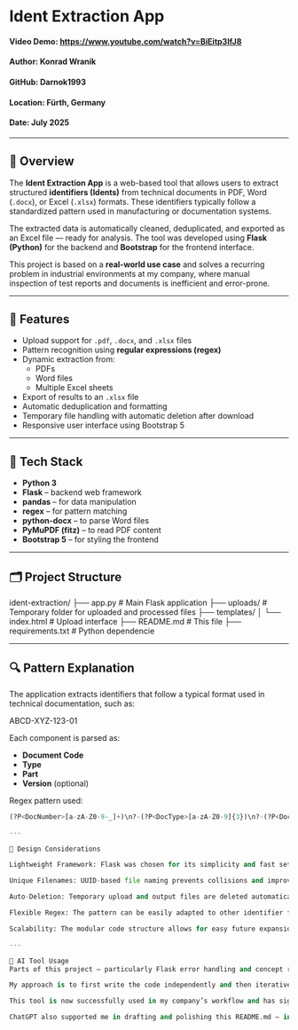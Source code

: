 # Ident Extraction App

#### Video Demo: https://www.youtube.com/watch?v=BiEitp3IfJ8
#### Author: Konrad Wranik  
#### GitHub: Darnok1993  
#### Location: Fürth, Germany  
#### Date: July 2025

---

## 📌 Overview

The **Ident Extraction App** is a web-based tool that allows users to extract structured **identifiers (Idents)** from technical documents in PDF, Word (`.docx`), or Excel (`.xlsx`) formats. These identifiers typically follow a standardized pattern used in manufacturing or documentation systems.

The extracted data is automatically cleaned, deduplicated, and exported as an Excel file — ready for analysis. The tool was developed using **Flask (Python)** for the backend and **Bootstrap** for the frontend interface.

This project is based on a **real-world use case** and solves a recurring problem in industrial environments at my company, where manual inspection of test reports and documents is inefficient and error-prone.

---

## 🚀 Features

- Upload support for `.pdf`, `.docx`, and `.xlsx` files
- Pattern recognition using **regular expressions (regex)**
- Dynamic extraction from:
  - PDFs
  - Word files
  - Multiple Excel sheets
- Export of results to an `.xlsx` file
- Automatic deduplication and formatting
- Temporary file handling with automatic deletion after download
- Responsive user interface using Bootstrap 5

---

## 🧱 Tech Stack

- **Python 3**
- **Flask** – backend web framework
- **pandas** – for data manipulation
- **regex** – for pattern matching
- **python-docx** – to parse Word files
- **PyMuPDF (fitz)** – to read PDF content
- **Bootstrap 5** – for styling the frontend

---

## 🗂 Project Structure

ident-extraction/
├── app.py # Main Flask application
├── uploads/ # Temporary folder for uploaded and processed files
├── templates/
│ └── index.html # Upload interface
├── README.md # This file
├── requirements.txt # Python dependencie

---

## 🔍 Pattern Explanation

The application extracts identifiers that follow a typical format used in technical documentation, such as:

ABCD-XYZ-123-01

Each component is parsed as:

- **Document Code**
- **Type**
- **Part**
- **Version** (optional)

Regex pattern used:

```python
(?P<DocNumber>[a-zA-Z0-9-_]+)\n?-(?P<DocType>[a-zA-Z0-9]{3})\n?-(?P<DocPart>[a-zA-Z0-9]{3})\n?-?(?P<DocVersion>\d{1,2})

---

🧠 Design Considerations

Lightweight Framework: Flask was chosen for its simplicity and fast setup.

Unique Filenames: UUID-based file naming prevents collisions and improves security.

Auto-Deletion: Temporary upload and output files are deleted automatically after download.

Flexible Regex: The pattern can be easily adapted to other identifier formats.

Scalability: The modular code structure allows for easy future expansion, e.g., additional file formats or output options.

---

🤖 AI Tool Usage
Parts of this project — particularly Flask error handling and concept refinement — were developed with support from ChatGPT.

My approach is to first write the code independently and then iteratively improve it through a “philosophical ping-pong” with AI — asking for feedback, alternative solutions, and edge-case handling. Every suggestion was critically reviewed and adjusted before integration.

This tool is now successfully used in my company’s workflow and has significantly improved document processing efficiency.

ChatGPT also supported me in drafting and polishing this README.md — in line with its intended use to assist with clarity and communication. The final content, however, reflects my full ownership and understanding of the code and its purpose.